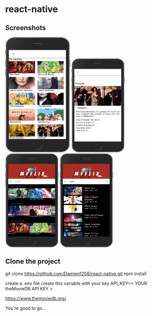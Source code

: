 # react-native

## Screenshots
<div>
<img src="img/home_view.png" width="207" height="368">
<img src="img/search_view.png" width="170" height="300">
<img src="img/list_view.png" width="170" height="300">
<img src="img/detail_view.png" width="170" height="300">

</div>


## Clone the project

git clone https://github.com/Damien1208/react-native.git
npm install

create a .env file
create this variable with your key 
API_KEY=< YOUR theMovieDB API KEY >

https://www.themoviedb.org/

You're good to go...
